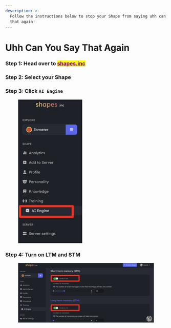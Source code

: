 ```yaml
---
description: >-
  Follow the instructions below to stop your Shape from saying uhh can you say
  that again!
---
```


# Uhh Can You Say That Again

### Step 1: Head over to [<mark style="color:purple;">shapes.inc</mark>](https://shapes.inc)

### Step 2:  Select your Shape

### Step 3: Click `AI Engine`&#x20;

<figure><img src="../../.gitbook/assets/Screenshot 2023-12-16 at 2.10.03 PM.png" alt="" width="200"><figcaption></figcaption></figure>

### Step 4: Turn on LTM and STM

<figure><img src="../../.gitbook/assets/Screenshot 2023-12-16 at 2.11.15 PM.png" alt=""><figcaption></figcaption></figure>

